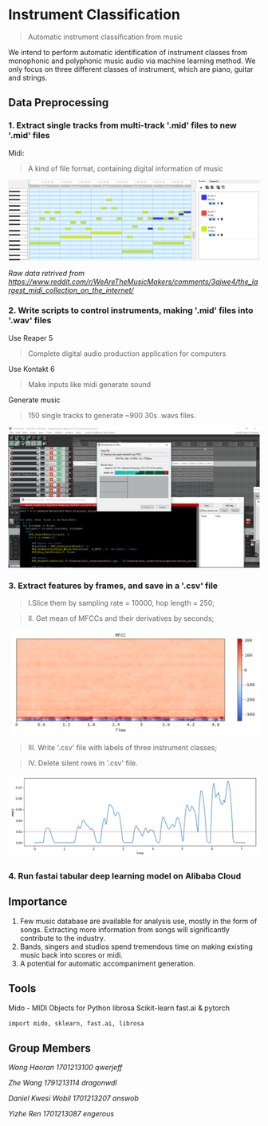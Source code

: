 # Instrument Classification

> Automatic instrument classification from music

We intend to perform automatic identification of instrument classes from monophonic and polyphonic music audio via machine learning method. We only focus on three different classes of instrument, which are piano, guitar and strings.



## Data Preprocessing

### 1. Extract single tracks from multi-track '.mid' files to new '.mid' files


Midi:
> A kind of file format, containing digital information of music

![](midi_Intro.png)

_Raw data retrived from https://www.reddit.com/r/WeAreTheMusicMakers/comments/3ajwe4/the_largest_midi_collection_on_the_internet/_

### 2. Write scripts to control instruments, making '.mid' files into '.wav' files

Use Reaper 5
> Complete digital audio production application for computers

Use Kontakt 6
> Make inputs like midi generate sound

Generate music
> 150 single tracks to generate ~900 30s .wavs files.

![](reaper.png)

### 3. Extract features by frames, and save in a '.csv' file

> I.Slice them by sampling rate = 10000, hop length = 250;

> II. Get mean of MFCCs and their derivatives by seconds;

![](mfcc.png)

> III. Write '.csv' file with labels of three instrument classes;

> IV. Delete silent rows in '.csv' file.

![](silence_detection.png)

### 4. Run fastai tabular deep learning model on Alibaba Cloud




## Importance

1. Few music database are available for analysis use, mostly in the form of songs. Extracting more information from songs will significantly contribute to the industry.
2. Bands, singers and studios spend tremendous time on making existing music back into scores or midi.
3. A potential for automatic accompaniment generation.

## Tools

Mido - MIDI Objects for Python
librosa
Scikit-learn
fast.ai & pytorch
```sh
import mido, sklearn, fast.ai, librosa
```

## Group Members

_Wang Haoran_
_1701213100_
_qwerjeff_

_Zhe Wang_
_1791213114_
_dragonwdl_

_Daniel Kwesi Wobil_
_1701213207_
_answob_

_Yizhe Ren_
_1701213087_
_engerous_

